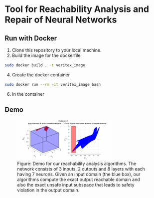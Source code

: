 # Tool for Reachability Analysis and Repair of Neural Networks
## Run with Docker
1. Clone this repository to your local machine.
2. Build the image for the dockerfile
```bash
sudo docker build . -t veritex_image
```
4. Create the docker container
```bash
sudo docker run --rm -it veritex_image bash
```
6. In the container
## Demo
<figure>
    <img src="examples/Demo/reach_analysis.gif" style="width:70%"> 
    <figcaption>Figure: Demo for our reachability analysis algorithms. The network consists of 3 inputs, 2 outputs and 8 layers with each having 7 neurons. Given an input domain (the blue box), our algorithms compute the exact output reachable domain and also the exact unsafe input subspace that leads to safety violation in the output domain.</figcaption>
</figure>


